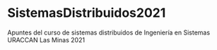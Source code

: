 # SistemasDistribuidos2021
Apuntes del curso de sistemas distribuidos de Ingeniería en Sistemas URACCAN Las Minas 2021
